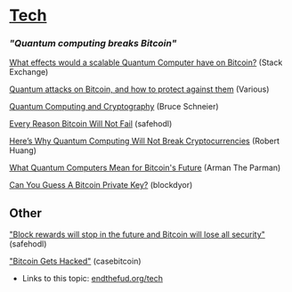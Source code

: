 # [Tech](tech)

### *"Quantum computing breaks Bitcoin"*

[What effects would a scalable Quantum Computer have on Bitcoin?](https://bitcoin.stackexchange.com/questions/6062/what-effects-would-a-scalable-quantum-computer-have-on-bitcoin) (Stack Exchange)

[Quantum attacks on Bitcoin, and how to protect against them](https://arxiv.org/abs/1710.10377) (Various)

[Quantum Computing and Cryptography](https://www.schneier.com/blog/archives/2018/09/quantum_computi_2.html) (Bruce Schneier)

[Every Reason Bitcoin Will Not Fail](https://safehodl.github.io/failure/#quantum-computing-will-break) (safehodl)

[Here’s Why Quantum Computing Will Not Break Cryptocurrencies](https://www.forbes.com/sites/rogerhuang/2020/12/21/heres-why-quantum-computing-will-not-break-cryptocurrencies/?sh=24a95b3c167b) (Robert Huang)

[What Quantum Computers Mean for Bitcoin's Future](https://bitcoinreserve.com/blog/debunked-quantum-computing-can-kill-bitcoin) (Arman The Parman)

[Can You Guess A Bitcoin Private Key?](https://blockdyor.com/guess-bitcoin-private-key/) (blockdyor)

## Other
["Block rewards will stop in the future and Bitcoin will lose all security"](https://safehodl.github.io/failure/#block-rewards-will-stop) (safehodl)

["Bitcoin Gets Hacked"](https://casebitcoin.com/critiques/bitcoin-gets-hacked) (casebitcoin)

* Links to this topic: [endthefud.org/tech](https://endthefud.org/tech)
